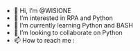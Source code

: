 - 👋 Hi, I’m @WISIONE
- 👀 I’m interested in RPA and Python
- 🌱 I’m currently learning Python and BASH
- 💞️ I’m looking to collaborate on Python
- 📫 How to reach me : 

<!---
WISIONE/WISIONE is a ✨ special ✨ repository because its `README.md` (this file) appears on your GitHub profile.
You can click the Preview link to take a look at your changes.
--->
